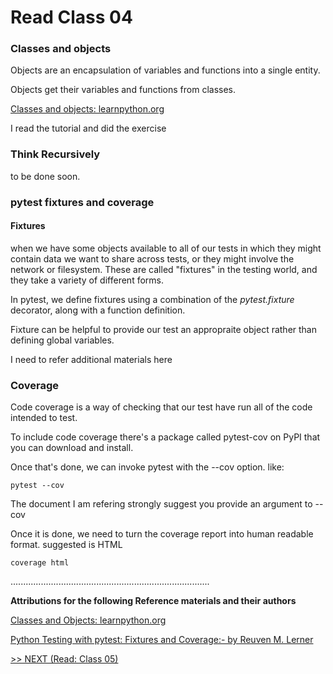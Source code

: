 # Read Class 04

### Classes and objects

Objects are an encapsulation of variables and functions into a single entity.

Objects get their variables and functions from classes.

[Classes and objects: learnpython.org](https://www.learnpython.org/en/Classes_and_Objects)

I read the tutorial and did the exercise

### Think Recursively

to be done soon.

### pytest fixtures and coverage


#### Fixtures

when we have some objects available to all of our tests in which they might contain data we want to share across tests, or they might involve the network or filesystem. These are called "fixtures" in the testing world, and they take a variety of different forms.

In pytest, we define fixtures using a combination of the *pytest.fixture* decorator, along with a function definition.

Fixture can be helpful to provide our test an appropraite object rather than defining global variables.

I need to refer additional materials here

### Coverage

Code coverage is a way of checking that our test have run all of the code intended to test.

To include code coverage there's a package called pytest-cov on PyPI that you can download and install.

Once that's done, we can invoke pytest with the --cov option. like:

    pytest --cov

The document I am refering strongly suggest you provide an argument to --cov

Once it is done, we need to turn the coverage report into human readable format. suggested is HTML

    coverage html


...............................................................................

__Attributions for the following Reference materials and their authors__

[Classes and Objects: learnpython.org](https://www.learnpython.org/en/Classes_and_Objects)


[Python Testing with pytest: Fixtures and Coverage:- by Reuven M. Lerner](https://www.linuxjournal.com/content/python-testing-pytest-fixtures-and-coverage)



[>> NEXT (Read: Class 05)](https://wondwosentsige.github.io/code-401-reading-note/class-05)












